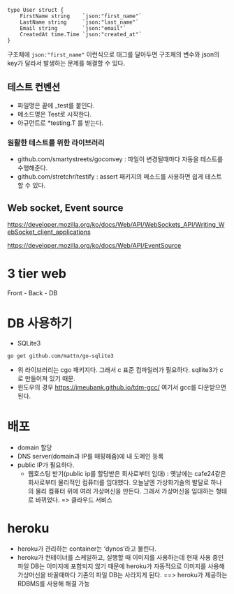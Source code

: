 ```
type User struct {
	FirstName string	`json:"first_name"`
	LastName string		`json:"last_name"`
	Email string		`json:"email"`
	CreatedAt time.Time	`json:"created_at"`
}
```

구조체에 `json:"first_name"` 이런식으로 태그를 달아두면 구조체의 변수와 json의 key가 달라서 발생하는 문제를 해결할 수 있다.

## 테스트 컨벤션

- 파일명은 끝에 \_test를 붙인다.
- 메소드명은 Test로 시작한다.
- 아규먼트로 \*testing.T 를 받는다.

### 원활한 테스트를 위한 라이브러리

- github.com/smartystreets/goconvey : 파일이 변경될때마다 자동을 테스트를 수행해준다.
- github.com/stretchr/testify : assert 패키지의 메소드를 사용하면 쉽게 테스트할 수 있다.

## Web socket, Event source

https://developer.mozilla.org/ko/docs/Web/API/WebSockets_API/Writing_WebSocket_client_applications

https://developer.mozilla.org/ko/docs/Web/API/EventSource

# 3 tier web

Front - Back - DB

# DB 사용하기

- SQLite3

```
go get github.com/mattn/go-sqlite3
```

- 위 라이브러리는 cgo 패키지다. 그래서 c 표준 컴파일러가 필요하다. sqllite3가 c로 만들어져 있기 때문.
- 윈도우의 경우 https://jmeubank.github.io/tdm-gcc/ 여기서 gcc를 다운받으면 된다.

# 배포

- domain 할당
- DNS server(domain과 IP를 매핑해줌)에 내 도메인 등록
- public IP가 필요하다.
  - 웹호스팅 받기(public ip를 할당받은 회사로부터 임대) : 옛날에는 cafe24같은 회사로부터 물리적인 컴퓨터를 임대했다. 오늘날엔 가상화기술의 발달로 하나의 물리 컴퓨터 위에 여러 가상머신을 만든다. 그래서 가상머신을 임대하는 형태로 바뀌었다. => 클라우드 서비스

# heroku
- heroku가 관리하는 container는 ‘dynos’라고 불린다.
- heroku가 컨테이너를 스케일하고, 실행할 때 이미지를 사용하는데 현재 사용 중인 파일 DB는 이미지에 포함되지 않기 때문에 heroku가 자동적으로 이미지를 사용해 가상머신을 바꿀때마다 기존의 파일 DB는 사라지게 된다. ==> heroku가 제공하는 RDBMS를 사용해 해결 가능
